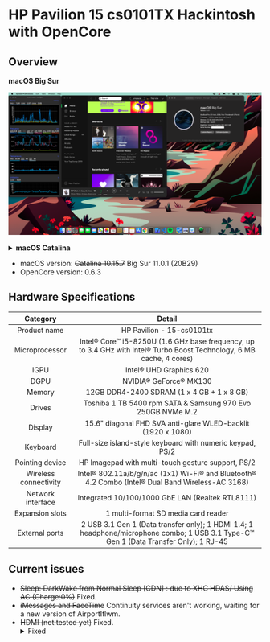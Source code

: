 # HP Pavilion 15 cs0101TX Hackintosh with OpenCore
## Overview
 <summary><strong>macOS Big Sur</strong></summary>
 
![screenshot](images/Big-Sur-2020-11-26.png)

<details>
 <summary><strong>macOS Catalina</strong></summary>
 
![screenshot](images/Catalina-2020-11-15.png)

 </details>
 
- macOS version: ~~Catalina 10.15.7~~ Big Sur 11.0.1 (20B29)
- OpenCore version: 0.6.3

## Hardware Specifications 
| Category | Detail |
|:----:|:----:|
| Product name | HP Pavilion - 15-cs0101tx |
| Microprocessor | Intel® Core™ i5-8250U (1.6 GHz base frequency, up to 3.4 GHz with Intel® Turbo Boost Technology, 6 MB cache, 4 cores)|
| IGPU | Intel® UHD Graphics 620 |
| DGPU | NVIDIA® GeForce® MX130 | 
| Memory | 12GB DDR4-2400 SDRAM (1 x 4 GB + 1 x 8 GB) |
| Drives | Toshiba 1 TB 5400 rpm SATA & Samsung 970 Evo 250GB NVMe M.2 | 
| Display | 15.6" diagonal FHD SVA anti-glare WLED-backlit (1920 x 1080) |
| Keyboard | Full-size island-style keyboard with numeric keypad, PS/2 |
| Pointing device | HP Imagepad with multi-touch gesture support, PS/2 |
| Wireless connectivity | Intel® 802.11a/b/g/n/ac (1x1) Wi-Fi® and Bluetooth® 4.2 Combo (Intel® Dual Band Wireless-AC 3168) |
| Network interface | Integrated 10/100/1000 GbE LAN (Realtek RTL8111) |
| Expansion slots | 1 multi-format SD media card reader |
| External ports | 2 USB 3.1 Gen 1 (Data transfer only); 1 HDMI 1.4; 1 headphone/microphone combo; 1 USB 3.1 Type-C™ Gen 1 (Data Transfer Only); 1 RJ-45 | 
## Current issues
- ~~Sleep: DarkWake from Normal Sleep [CDN] : due to XHC HDAS/ Using AC (Charge:0%)~~ Fixed.
- ~~iMessages and FaceTime~~ Continuity services aren't working, waiting for a new version of AirportItlwm.
- ~~HDMI (not tested yet)~~ Fixed. <details><summary>Fixed</summary>![screenshot](images/HDMI-working.jpg)</details>
